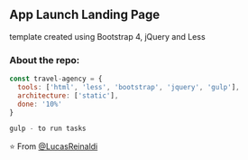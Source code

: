 <h2>App Launch Landing Page</h2>
<p>template created using Bootstrap 4, jQuery and Less</p>

### About the repo:  

```javascript
const travel-agency = {
  tools: ['html', 'less', 'bootstrap', 'jquery', 'gulp'],
  architecture: ['static'],
  done: '10%'
}

gulp - to run tasks

```

⭐️ From [@LucasReinaldi](https://github.com/lucasreinaldi)
